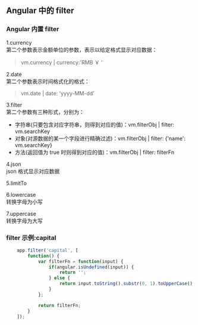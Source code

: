 ## Angular 中的 filter   

### Angular 内置 filter    

1.currency   
第二个参数表示金额单位的参数，表示以给定格式显示对应数据：   
> vm.currency | currency:'RMB ￥ '   

2.date   
第二个参数表示时间格式化的格式：   
> vm.date | date: 'yyyy-MM-dd'   

3.filter   
第二个参数有三种形式，分别为：   
* 字符串(只要包含对应字符串，则得到对应的值)：vm.filterObj | filter: vm.searchKey   
* 对象(对源数据的某一个字段进行精确过滤)：vm.filterObj | filter: {'name': vm.searchKey}   
* 方法(返回值为 true 时则得到对应的值)：vm.filterObj | filter: filterFn   

4.json   
json 格式显示对应数据   

5.limitTo   

6.lowercase   
转换字母为小写   

7.uppercase   
转换字母为大写   

### filter 示例:capital   

```js   
	app.filter('capital', [
		function() {
			var filterFn = function(input) {
				if(angular.isUndefined(input)) {
					return '';
				} else {
					return input.toString().substr(0, 1).toUpperCase() + input.slice(1);
				}
			};

			return filterFn;
		}
	]);   
```

